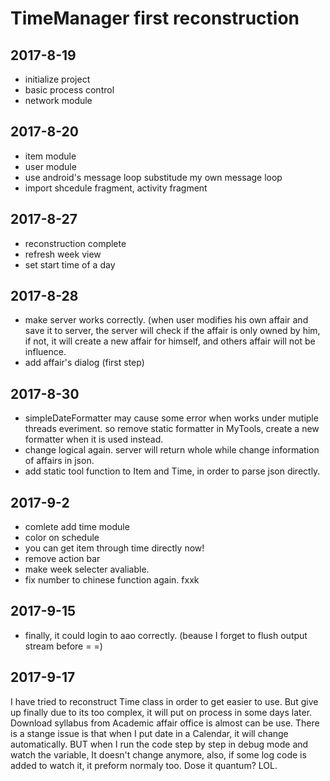 # TimeManager first reconstruction

## 2017-8-19
+ initialize project
+ basic process control
+ network module

## 2017-8-20
+ item module
+ user module
+ use android's message loop substitude my own message loop
+ import shcedule fragment, activity fragment

## 2017-8-27
+ reconstruction complete
+ refresh week view
+ set start time of a day

## 2017-8-28
+ make server works correctly. (when user modifies his own affair and save it to server, the server will check if the affair is only owned by him, if not, it will create a new affair for himself, and others affair will not be influence.
+ add affair's dialog (first step)

## 2017-8-30
+ simpleDateFormatter may cause some error when works under mutiple threads everiment. so remove static formatter in MyTools, create a new formatter when it is used instead.
+ change logical again. server will return whole while change information of affairs in json. 
+ add static tool function to Item and Time, in order to parse json directly.

## 2017-9-2
+ comlete add time module
+ color on schedule
+ you can get item through time directly now!
+ remove action bar
+ make week selecter avaliable.
+ fix number to chinese function again. fxxk

## 2017-9-15
+ finally, it could login to aao correctly. (beause I forget to flush output stream before = =)

## 2017-9-17
  I have tried to reconstruct Time class in order to get easier to use. But give up finally due to its too complex,  it will put on process in some days later.
  Download syllabus from Academic affair office is almost can be use.
  There is a stange issue is that when I put date in a Calendar, it will change automatically. BUT when I run the code step by step in debug mode and watch the variable, It doesn't change anymore, also, if some log code is added to watch it, it preform normaly too. Dose it quantum? LOL.
 
